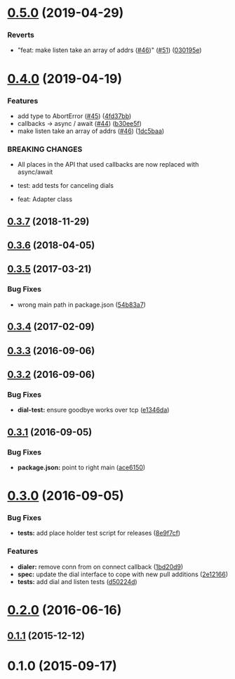 <a name="0.5.0"></a>
# [0.5.0](https://github.com/libp2p/interface-transport/compare/v0.4.0...v0.5.0) (2019-04-29)


### Reverts

* "feat: make listen take an array of addrs ([#46](https://github.com/libp2p/interface-transport/issues/46))" ([#51](https://github.com/libp2p/interface-transport/issues/51)) ([030195e](https://github.com/libp2p/interface-transport/commit/030195e))



<a name="0.4.0"></a>
# [0.4.0](https://github.com/libp2p/interface-transport/compare/v0.3.7...v0.4.0) (2019-04-19)


### Features

* add type to AbortError ([#45](https://github.com/libp2p/interface-transport/issues/45)) ([4fd37bb](https://github.com/libp2p/interface-transport/commit/4fd37bb))
* callbacks -> async / await ([#44](https://github.com/libp2p/interface-transport/issues/44)) ([b30ee5f](https://github.com/libp2p/interface-transport/commit/b30ee5f))
* make listen take an array of addrs ([#46](https://github.com/libp2p/interface-transport/issues/46)) ([1dc5baa](https://github.com/libp2p/interface-transport/commit/1dc5baa))


### BREAKING CHANGES

* All places in the API that used callbacks are now replaced with async/await

* test: add tests for canceling dials

* feat: Adapter class



<a name="0.3.7"></a>
## [0.3.7](https://github.com/libp2p/interface-transport/compare/v0.3.6...v0.3.7) (2018-11-29)



<a name="0.3.6"></a>
## [0.3.6](https://github.com/libp2p/interface-transport/compare/v0.3.5...v0.3.6) (2018-04-05)



<a name="0.3.5"></a>
## [0.3.5](https://github.com/libp2p/interface-transport/compare/v0.3.4...v0.3.5) (2017-03-21)


### Bug Fixes

* wrong main path in package.json ([54b83a7](https://github.com/libp2p/interface-transport/commit/54b83a7))



<a name="0.3.4"></a>
## [0.3.4](https://github.com/libp2p/interface-transport/compare/v0.3.3...v0.3.4) (2017-02-09)



<a name="0.3.3"></a>
## [0.3.3](https://github.com/libp2p/interface-transport/compare/v0.3.2...v0.3.3) (2016-09-06)



<a name="0.3.2"></a>
## [0.3.2](https://github.com/libp2p/interface-transport/compare/v0.3.1...v0.3.2) (2016-09-06)


### Bug Fixes

* **dial-test:** ensure goodbye works over tcp ([e1346da](https://github.com/libp2p/interface-transport/commit/e1346da))



<a name="0.3.1"></a>
## [0.3.1](https://github.com/libp2p/interface-transport/compare/v0.3.0...v0.3.1) (2016-09-05)


### Bug Fixes

* **package.json:** point to right main ([ace6150](https://github.com/libp2p/interface-transport/commit/ace6150))



<a name="0.3.0"></a>
# [0.3.0](https://github.com/libp2p/interface-transport/compare/v0.2.0...v0.3.0) (2016-09-05)


### Bug Fixes

* **tests:** add place holder test script for releases ([8e9f7cf](https://github.com/libp2p/interface-transport/commit/8e9f7cf))


### Features

* **dialer:** remove conn from on connect callback ([1bd20d9](https://github.com/libp2p/interface-transport/commit/1bd20d9))
* **spec:** update the dial interface to cope with new pull additions ([2e12166](https://github.com/libp2p/interface-transport/commit/2e12166))
* **tests:** add dial and listen tests ([d50224d](https://github.com/libp2p/interface-transport/commit/d50224d))



<a name="0.2.0"></a>
# [0.2.0](https://github.com/libp2p/interface-transport/compare/v0.1.1...v0.2.0) (2016-06-16)



<a name="0.1.1"></a>
## [0.1.1](https://github.com/libp2p/interface-transport/compare/v0.1.0...v0.1.1) (2015-12-12)



<a name="0.1.0"></a>
# 0.1.0 (2015-09-17)



